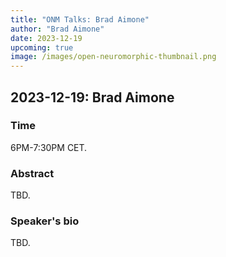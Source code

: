 ```yaml
---
title: "ONM Talks: Brad Aimone"
author: "Brad Aimone"
date: 2023-12-19
upcoming: true
image: /images/open-neuromorphic-thumbnail.png
---
```


## 2023-12-19: Brad Aimone

### Time

6PM-7:30PM CET.

### Abstract

TBD.

### Speaker's bio

TBD.
